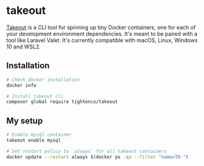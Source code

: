 # takeout

[Takeout](https://github.com/tighten/takeout) is a CLI tool for spinning up tiny Docker containers, one for each of your
development environment dependencies. It's meant to be paired with a tool like Laravel Valet. It's currently compatible
with macOS, Linux, Windows 10 and WSL2.

## Installation

```sh
# Check docker installation
docker info

# Install takeout cli
composer global require tightenco/takeout
```

## My setup

```sh
# Enable mysql container
takeout enable mysql

# Set restart policy to `always` for all takeout containers
docker update --restart always $(docker ps -qa --filter "name=TO-")
```
